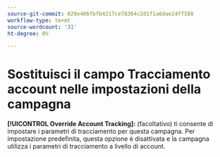 ```yaml
---
source-git-commit: 029e406fbfb4217ce78364c2d1f1a6dae24ff588
workflow-type: tm+mt
source-wordcount: '31'
ht-degree: 0%

---
```

# Sostituisci il campo Tracciamento account nelle impostazioni della campagna

**[!UICONTROL Override Account Tracking]:** (facoltativo) ti consente di impostare i parametri di tracciamento per questa campagna. Per impostazione predefinita, questa opzione è disattivata e la campagna utilizza i parametri di tracciamento a livello di account.
